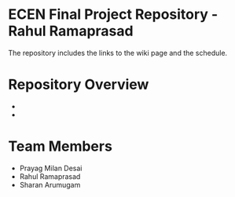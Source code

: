 # ECEN Final Project Repository - Rahul Ramaprasad
The repository includes the links to the wiki page and the schedule. 
# Repository Overview  
* <link to wiki page>  
* <link to schedule>  
# Team Members
* Prayag Milan Desai  
* Rahul Ramaprasad  
* Sharan Arumugam
